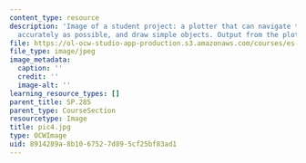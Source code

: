 ```yaml
---
content_type: resource
description: 'Image of a student project: a plotter that can navigate to a point as
  accurately as possible, and draw simple objects. Output from the plotter.'
file: https://ol-ocw-studio-app-production.s3.amazonaws.com/courses/es-293-lego-robotics-spring-2007/8914289a8b1067527d895cf25bf83ad1_pic4.jpg
file_type: image/jpeg
image_metadata:
  caption: ''
  credit: ''
  image-alt: ''
learning_resource_types: []
parent_title: SP.285
parent_type: CourseSection
resourcetype: Image
title: pic4.jpg
type: OCWImage
uid: 8914289a-8b10-6752-7d89-5cf25bf83ad1
---
```

